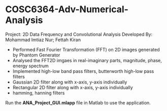 # COSC6364-Adv-Numerical-Analysis
Project: 2D Data Frequency and Convolutional Analysis
Developed By: Mohammad Imtiaz Nur; Fettah Kiran

- Performed Fast Fourier Transformation (FFT) on 2D images generated by Phantom Generator
- Analysed the FFT2D imgaes in real-imaginary parts, magnitude, phase, energy spectrum
- Implemented high-low band pass filters, butterworth high-low pass filters 
- Gaussian 2D filter along with x-axis, y-axis individually
- Rectangular 2D filter along with x-axis, y-axis individually
- hamming, hanning filters


Run the **ANA_Project_GUI.mlapp** file in Matlab to use the application.
